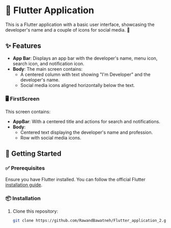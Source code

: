 # 🎉 Flutter Application

This is a Flutter application with a basic user interface, showcasing the developer's name and a couple of icons for social media. 🚀

## ✨ Features

- **App Bar**: Displays an app bar with the developer's name, menu icon, search icon, and notification icon.
- **Body**: The main screen contains:
  - A centered column with text showing "I'm Developer" and the developer's name.
  - Social media icons aligned horizontally below the text.


### 🖥️ FirstScreen

This screen contains:
- **AppBar**: With a centered title and actions for search and notifications.
- **Body**:
  - Centered text displaying the developer's name and profession.
  - Row with social media icons.

## 🚀 Getting Started

### ✅ Prerequisites
Ensure you have Flutter installed. You can follow the official Flutter [installation guide](https://flutter.dev/docs/get-started/install).

### 📦 Installation

1. Clone this repository:
   ```bash
   git clone https://github.com/RawandBawatneh/Flutter_application_2.git
